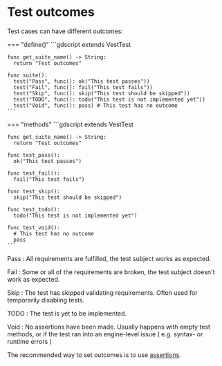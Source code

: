 # Test outcomes

Test cases can have different outcomes:

=== "define()"
    ```gdscript
    extends VestTest

    func get_suite_name() -> String:
      return "Test outcomes"

    func suite():
      test("Pass", func(): ok("This test passes"))
      test("Fail", func(): fail("This test fails"))
      test("Skip", func(): skip("This test should be skipped"))
      test("TODO", func(): todo("This test is not implemented yet"))
      test("Void", func(): pass) # This test has no outcome
    ```
=== "methods"
    ```gdscript
    extends VestTest

    func get_suite_name() -> String:
      return "Test outcomes"

    func test_pass():
      ok("This test passes")

    func test_fail():
      fail("This test fails")

    func test_skip():
      skip("This test should be skipped")

    func test_todo():
      todo("This test is not implemented yet")

    func test_void():
      # This test has no outcome
      pass
    ```

Pass
:   All requirements are fulfilled, the test subject works as expected.

Fail
:   Some or all of the requirements are broken, the test subject doesn't work as
    expected.

Skip
:   The test has skipped validating requirements. Often used for temporarily
    disabling tests.

TODO
:   The test is yet to be implemented.

Void
:   No assertions have been made. Usually happens with empty test methods, or if
    the test ran into an engine-level issue ( e.g. syntax- or runtime errors )

The recommended way to set outcomes is to use [assertions](./assertions.md).
